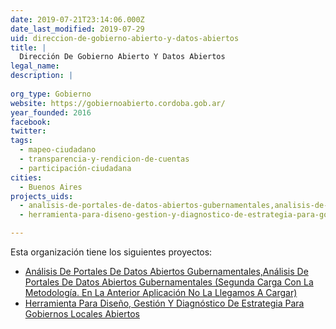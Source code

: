 ```yaml
---
date: 2019-07-21T23:14:06.000Z
date_last_modified: 2019-07-29
uid: direccion-de-gobierno-abierto-y-datos-abiertos
title: |
  Dirección De Gobierno Abierto Y Datos Abiertos
legal_name: 
description: |
  
org_type: Gobierno
website: https://gobiernoabierto.cordoba.gob.ar/
year_founded: 2016
facebook: 
twitter: 
tags:
  - mapeo-ciudadano
  - transparencia-y-rendicion-de-cuentas
  - participación-ciudadana
cities: 
  - Buenos Aires
projects_uids:
  - analisis-de-portales-de-datos-abiertos-gubernamentales,analisis-de-portales-de-datos-abiertos-gubernamentales-segunda-carga-con-la-metodologia-en-la-anterior-aplicacion-no-la-llegamos-a-cargar
  - herramienta-para-diseno-gestion-y-diagnostico-de-estrategia-para-gobiernos-locales-abiertos

---
```


Esta organización tiene los siguientes proyectos:

- [Análisis De Portales De Datos Abiertos Gubernamentales,Análisis De Portales De Datos Abiertos Gubernamentales (Segunda Carga Con La Metodología. En La Anterior Aplicación No La Llegamos A Cargar)](/proyectos/analisis-de-portales-de-datos-abiertos-gubernamentales,analisis-de-portales-de-datos-abiertos-gubernamentales-segunda-carga-con-la-metodologia-en-la-anterior-aplicacion-no-la-llegamos-a-cargar)
- [Herramienta Para Diseño, Gestión Y Diagnóstico De Estrategia Para Gobiernos Locales Abiertos](/proyectos/herramienta-para-diseno-gestion-y-diagnostico-de-estrategia-para-gobiernos-locales-abiertos)

